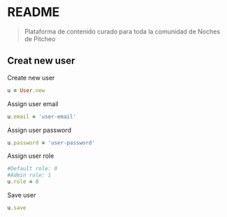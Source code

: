# README

> Plataforma de contenido curado para toda la comunidad de Noches de Pitcheo

## Creat new user

Create new user

```rb
u = User.new
```

Assign user email

```rb
u.email = 'user-email'
```

Assign user password

```rb
u.password = 'user-password'
```

Assign user role

```rb
#Default role: 0
#Admin role: 1
u.role = 0
```

Save user

```rb
u.save
```